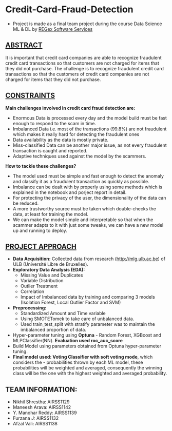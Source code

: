 # Credit-Card-Fraud-Detection
- Project is made as a final team project during the course Data Science ML & DL by [REGex Software Services](https://www.regexsoftware.com/) 

## [ABSTRACT](https://github.com/snikhil17/Credit-Card-Fraud-Detection/tree/main/0.%20Notebooks%20and%20Report)
It is important that credit card companies are able to recognize fraudulent
credit card transactions so that customers are not charged for items that
they did not purchase. The challenge is to recognize fraudulent credit
card transactions so that the customers of credit card companies are not
charged for items that they did not purchase.

## [CONSTRAINTS](https://github.com/snikhil17/Credit-Card-Fraud-Detection/tree/main/0.%20Notebooks%20and%20Report)
**Main challenges involved in credit card fraud detection are:**
- Enormous Data is processed every day and the model build must be fast enough to respond to the scam in time.
- Imbalanced Data i.e. most of the transactions (99.8%) are not fraudulent which makes it really hard for detecting the fraudulent ones
- Data availability as the data is mostly private.
- Miss-classified Data can be another major issue, as not every fraudulent transaction is caught and reported.
- Adaptive techniques used against the model by the scammers.

**How to tackle these challenges?**
- The model used must be simple and fast enough to detect the anomaly and classify it as a fraudulent transaction as quickly as possible.
- Imbalance can be dealt with by properly using some methods which is explained in the notebook and porject report in detail.
- For protecting the privacy of the user, the dimensionality of the data can be reduced.
- A more trustworthy source must be taken which double-checks the data, at least for training the model.
- We can make the model simple and interpretable so that when the scammer adapts to it with just some tweaks, we can have a new model up and running to deploy.

## [PROJECT APPROACH](https://github.com/snikhil17/Credit-Card-Fraud-Detection/tree/main/0.%20Notebooks%20and%20Report)
- **Data Acquisition:** Collected data from research (http://mlg.ulb.ac.be) of ULB (Université Libre de Bruxelles).
- **Exploratory Data Analysis (EDA):**
  - Missing Value and Duplicates
  - Variable Distribution
  - Outlier Treatment
  - Correlation
  - Impact of Imbalanced data by training and comparing 3 models (Isolation Forest, Local Outlier Factor and SVM)
- **Preprocessing:**
  - Standardized Amount and Time variable
  - Using SMOTETomek to take care of unbalanced data.
  - Used train_test_split with stratify parameter was to maintain the imbalanced proportion of data.
- Hyper-parameter tuning using **Optuna** - Random Forest, XGBoost and MLPClassifier(NN). **Evaluation used roc_auc_score**
- Build Model using parameters obtained from Optuna hyper-parameter tuning.
- **Final model used: Voting Classifier with soft voting mode**, which considers the - probabilities thrown by each ML model, these probabilities will be weighted and
averaged, consequently the winning class will be the one with the highest weighted and averaged probability.

## TEAM INFORMATION:
- Nikhil Shrestha: AIRSS1129
- Maneesh Arava: AIRSS1142
- Y. Manohar Reddy: AIRSS1139
- Furzana J: AIRSS1132
- Afzal Vali: AIRSS1138


